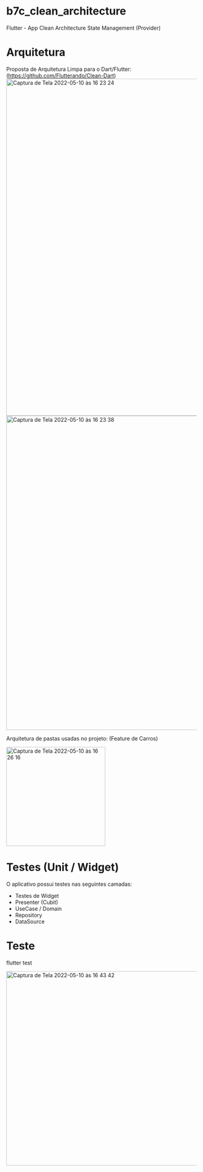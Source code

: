 # b7c_clean_architecture


Flutter - App Clean Architecture State Management (Provider)

# Arquitetura

Proposta de Arquitetura Limpa para o Dart/Flutter: (https://github.com/Flutterando/Clean-Dart)
<img width="891" alt="Captura de Tela 2022-05-10 às 16 23 24" src="https://user-images.githubusercontent.com/73594036/167706355-c55694dd-6804-48a7-9da3-36816fedeaee.png">
<img width="831" alt="Captura de Tela 2022-05-10 às 16 23 38" src="https://user-images.githubusercontent.com/73594036/167706330-c104cb79-5dd8-4a3a-92c1-d393768dce12.png">

Arquitetura de pastas usadas no projeto:
(Feature de Carros)


<img width="262" alt="Captura de Tela 2022-05-10 às 16 26 16" src="https://user-images.githubusercontent.com/73594036/167706714-e4231c07-c332-4a91-ad48-0f009c875697.png">


# Testes (Unit / Widget)

O aplicativo possui testes nas seguintes camadas:

 - Testes de Widget
 - Presenter (Cubit)
 - UseCase / Domain
 - Repository
 - DataSource

# Teste 

flutter test

<img width="514" alt="Captura de Tela 2022-05-10 às 16 43 42" src="https://user-images.githubusercontent.com/73594036/167709550-ac58b779-cf07-4a56-a7c0-4b065ca1c2bd.png">